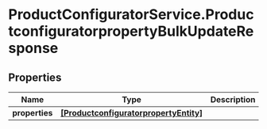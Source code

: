 # ProductConfiguratorService.ProductconfiguratorpropertyBulkUpdateResponse

## Properties

Name | Type | Description | Notes
------------ | ------------- | ------------- | -------------
**properties** | [**[ProductconfiguratorpropertyEntity]**](ProductconfiguratorpropertyEntity.md) |  | [optional] 


